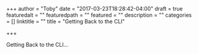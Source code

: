 +++
author = "Toby"
date = "2017-03-23T18:28:42-04:00"
draft = true
featuredalt = ""
featuredpath = ""
featured = ""
description = ""
categories = []
linktitle = ""
title = "Getting Back to the CLI"

+++

Getting Back to the CLI...

